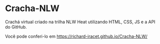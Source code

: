 # Cracha-NLW
Crachá virtual criado na trilha NLW Heat utilizando HTML, CSS, JS e a API do GitHub.

Você pode conferi-lo em https://richard-iracet.github.io/Cracha-NLW/
